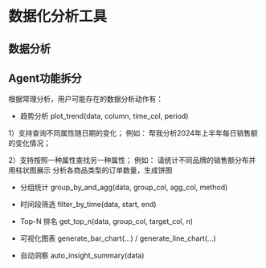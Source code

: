 # 数据化分析工具

## 数据分析

## Agent功能拆分

根据常理分析，用户可能存在的数据分析动作有：

* 趋势分析
plot_trend(data, column, time_col, period)

1）支持查询不同属性随日期的变化；
例如：
帮我分析2024年上半年每日销售额的变化情况；

2）支持按照一种属性查找另一种属性；
例如：
请统计不同品牌的销售额分布并用柱状图展示
分析各商品类型的订单数量，生成饼图

* 分组统计
group_by_and_agg(data, group_col, agg_col, method)

* 时间段筛选
filter_by_time(data, start, end)

* Top-N 排名
get_top_n(data, group_col, target_col, n)

* 可视化图表
generate_bar_chart(...) / generate_line_chart(...)

* 自动洞察
auto_insight_summary(data)

